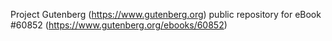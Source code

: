 Project Gutenberg (https://www.gutenberg.org) public repository for eBook #60852 (https://www.gutenberg.org/ebooks/60852)

